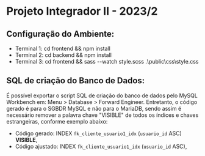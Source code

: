 # Projeto Integrador II - 2023/2

## Configuração do Ambiente:
- Terminal 1: cd frontend && npm install 
- Terminal 2: cd backend && npm install
- Terminal 3: cd frontend && sass --watch style.scss .\public\css\style.css  

## SQL de criação do Banco de Dados:
É possível exportar o script SQL de criação do banco de dados pelo MySQL Workbench em: Menu > Database > Forward Engineer. Entretanto, o código gerado é para o SGBDR MySQL e não para o MariaDB, sendo assim é necessário remover a palavra chave "VISIBLE" de todos os índices e chaves estrangeiras, conforme exemplo abaixo:
- Código gerado: INDEX `fk_cliente_usuario1_idx` (`usuario_id` ASC) **VISIBLE**,
- Código ajustado: INDEX `fk_cliente_usuario1_idx` (`usuario_id` ASC),